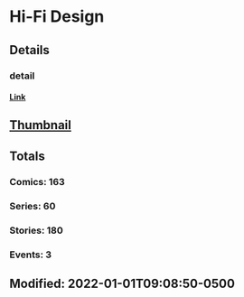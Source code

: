 # Hi-Fi  Design 
## Details
### detail
#### [Link](http://marvel.com/comics/creators/1224/hi-fi_design?utm_campaign=apiRef&utm_source=225578a89fc76f3d20fbffda5d17a88d)
## [Thumbnail](http://i.annihil.us/u/prod/marvel/i/mg/9/90/4bc48008dc79d.jpg)
## Totals
### Comics: 163
### Series: 60
### Stories: 180
### Events: 3
## Modified: 2022-01-01T09:08:50-0500
